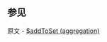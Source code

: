 ## 参见

原文 - [$addToSet (aggregation)]( https://docs.mongodb.com/manual/reference/operator/aggregation/addToSet/ )

